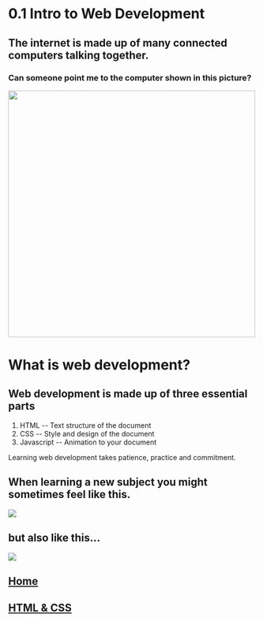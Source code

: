 # 0.1 Intro to Web Development
## The internet is made up of many connected computers talking together.

### Can someone point me to the computer shown in this picture?

<img src="https://icoshock.com/wp-content/uploads/2018/08/cryptocurrency-what-is-internet-of-things-1.png" width="500">


# What is web development?

## Web development is made up of three essential parts
1. HTML -- Text structure of the document
2. CSS -- Style and design of the document
3. Javascript -- Animation to your document

Learning web development takes patience, practice and commitment.

## When learning a new subject you might sometimes feel like this.
![](https://media.giphy.com/media/yYSSBtDgbbRzq/giphy.gif)
## but also like this...
![](https://media.giphy.com/media/11vhCpFcD3um7m/giphy.gif)

## [Home](https://github.com/3salaz/Courses)
## [HTML & CSS](https://github.com/3salaz/Courses/tree/master/front-end/html%20%26%20css)
